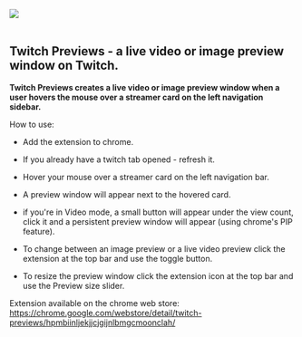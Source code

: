 ![](summ1gx.png)
<br/>
<br/>
## **Twitch Previews - a live video or image preview window on Twitch.**
                                                                                     
**Twitch Previews creates a live video or image preview window when a user hovers the mouse over a streamer card on the left navigation sidebar.**

How to use:

- Add the extension to chrome.
- If you already have a twitch tab opened - refresh it.
- Hover your mouse over a streamer card on the left navigation bar.
- A preview window will appear next to the hovered card.
- if you're in Video mode, a small button will appear under the view count, click it and a persistent preview window will appear (using chrome's PIP feature).

- To change between an image preview or a live video preview click the extension at the top bar and use the toggle button.
- To resize the preview window click the extension icon at the top bar and use the Preview size slider.

Extension available on the chrome web store:<br/>
https://chrome.google.com/webstore/detail/twitch-previews/hpmbiinljekjjcjgijnlbmgcmoonclah/
